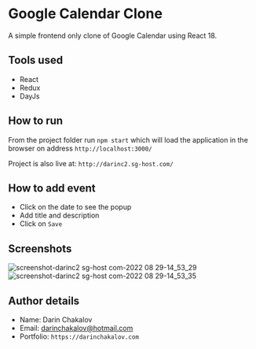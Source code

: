 # Google Calendar Clone 

A simple frontend only clone of Google Calendar using React 18.

## Tools used

- React
- Redux
- DayJs

## How to run

From the project folder run `npm start` which will load the application in the browser on address `http://localhost:3000/`

Project is also live at: `http://darinc2.sg-host.com/`

## How to add event

- Click on the date to see the popup
- Add title and description
- Click on `Save`

## Screenshots

![screenshot-darinc2 sg-host com-2022 08 29-14_53_29](https://user-images.githubusercontent.com/19432229/187195313-ffd0c4c9-300b-457d-ac7d-f788745eac31.png)
![screenshot-darinc2 sg-host com-2022 08 29-14_53_35](https://user-images.githubusercontent.com/19432229/187195320-a7226eba-83ac-4214-8c05-3a5bb3c3b04e.png)

## Author details

- Name: Darin Chakalov
- Email: darinchakalov@hotmail.com
- Portfolio: `https://darinchakalov.com`
